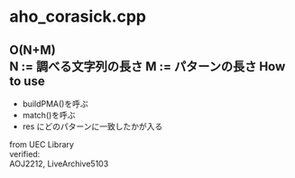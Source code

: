 aho_corasick.cpp
===================
O(N+M)  
N := 調べる文字列の長さ
M := パターンの長さ
How to use
----------
* buildPMA()を呼ぶ
* match()を呼ぶ
* res にどのパターンに一致したかが入る


from UEC Library  
verified:  
AOJ2212, LiveArchive5103
